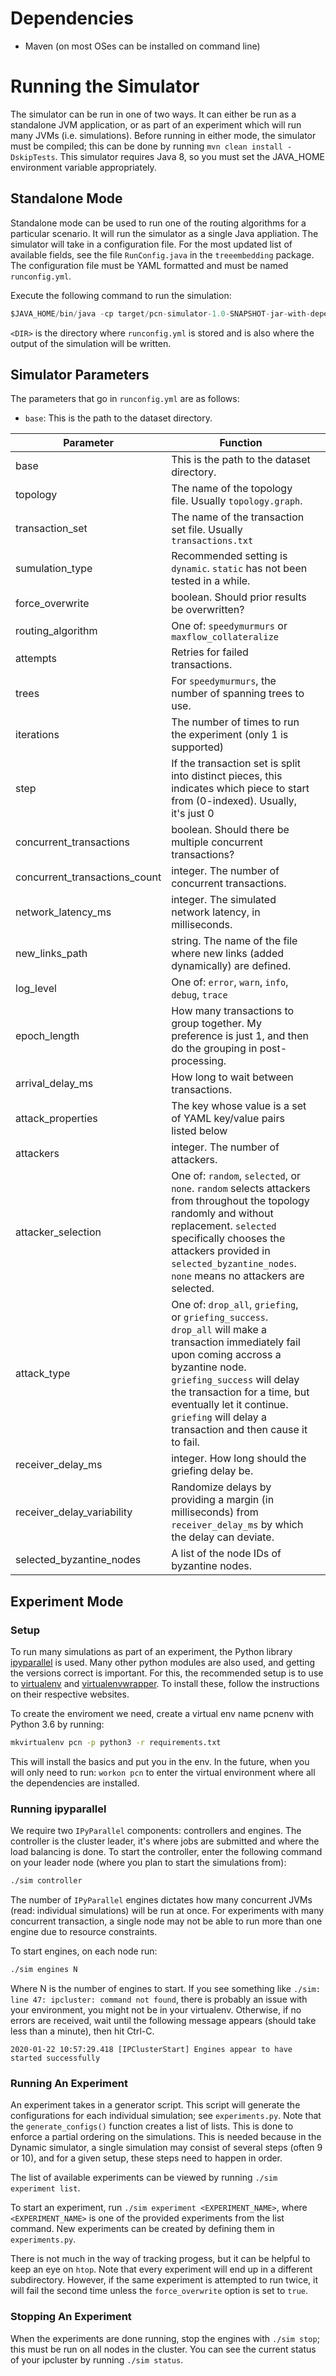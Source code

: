 # Dependencies
- Maven (on most OSes can be installed on command line)

# Running the Simulator
The simulator can be run in one of two ways. It can either be run as a
standalone JVM application, or as part of an experiment which will run many JVMs
(i.e. simulations). Before running in either mode, the simulator must be
compiled; this can be done by running `mvn clean install -DskipTests`. This
simulator requires Java 8, so you must set the JAVA_HOME environment variable
appropriately.

## Standalone Mode
Standalone mode can be used to run one of the routing algorithms for a
particular scenario. It will run the simulator as a single Java appliation. The
simulator will take in a configuration file. For the most updated list of
available fields, see the file `RunConfig.java` in the `treeembedding` package.
The configuration file must be YAML formatted and must be named `runconfig.yml`.

Execute the following command to run the simulation:
```java
$JAVA_HOME/bin/java -cp target/pcn-simulator-1.0-SNAPSHOT-jar-with-dependencies.jar treeembedding.runners.Dynamic <DIR>
```
`<DIR>` is the directory where `runconfig.yml` is stored and is also where the
output of the simulation will be written.

## Simulator Parameters
The parameters that go in `runconfig.yml` are as follows:
- `base`: This is the path to the dataset directory.


| Parameter                     | Function                                                                                                                                                                                                                                                                                                  |   |
| -                             | -                                                                                                                                                                                                                                                                                                         | - |
| base                          | This is the path to the dataset directory.                                                                                                                                                                                                                                                                |   |
| topology                      | The name of the topology file. Usually `topology.graph`.                                                                                                                                                                                                                                                  |   |
| transaction_set               | The name of the transaction set file. Usually `transactions.txt`                                                                                                                                                                                                                                          |   |
| sumulation_type               | Recommended setting is `dynamic`. `static` has not been tested in a while.                                                                                                                                                                                                                                |   |
| force_overwrite               | boolean. Should prior results be overwritten?                                                                                                                                                                                                                                                             |   |
| routing_algorithm             | One of: `speedymurmurs` or `maxflow_collateralize`                                                                                                                                                                                                                                                        |   |
| attempts                      | Retries for failed transactions.                                                                                                                                                                                                                                                                          |   |
| trees                         | For `speedymurmurs`, the number of spanning trees to use.                                                                                                                                                                                                                                                 |   |
| iterations                    | The number of times to run the experiment (only 1 is supported)                                                                                                                                                                                                                                           |   |
| step                          | If the transaction set is split into distinct pieces, this indicates which piece to start from (0-indexed).  Usually, it's just 0                                                                                                                                                                         |   |
| concurrent_transactions       | boolean. Should there be multiple concurrent transactions?                                                                                                                                                                                                                                                |   |
| concurrent_transactions_count | integer. The number of concurrent transactions.                                                                                                                                                                                                                                                           |   |
| network_latency_ms            | integer. The simulated network latency, in milliseconds.                                                                                                                                                                                                                                                  |   |
| new_links_path                | string. The name of the file where new links (added dynamically) are defined.                                                                                                                                                                                                                             |   |
| log_level                     | One of: `error`, `warn`, `info`, `debug`, `trace`                                                                                                                                                                                                                                                         |   |
| epoch_length                  | How many transactions to group together. My preference is just 1, and then do the grouping in post-processing.                                                                                                                                                                                            |   |
| arrival_delay_ms              | How long to wait between transactions.                                                                                                                                                                                                                                                                    |   |
| attack_properties             | The key whose value is a set of YAML key/value pairs listed below                                                                                                                                                                                                                                         |   |
| attackers                     | integer. The number of attackers.                                                                                                                                                                                                                                                                         |   |
| attacker_selection            | One of: `random`, `selected`, or `none`. `random` selects attackers from throughout the topology randomly and without replacement. `selected` specifically chooses the attackers provided in `selected_byzantine_nodes`. `none` means no attackers are selected.                                          |   |
| attack_type                   | One of: `drop_all`, `griefing`, or `griefing_success`. `drop_all` will make a transaction immediately fail upon coming accross a byzantine node. `griefing_success` will delay the transaction for a time, but eventually let it continue. `griefing` will delay a transaction and then cause it to fail. |   |
| receiver_delay_ms             | integer. How long should the griefing delay be.                                                                                                                                                                                                                                                           |   |
| receiver_delay_variability    | Randomize delays by providing a margin (in milliseconds) from `receiver_delay_ms` by which the delay can deviate.                                                                                                                                                                                         |   |
| selected_byzantine_nodes      | A list of the node IDs of byzantine nodes.                                                                                                                                                                                                                                                                |   |


## Experiment Mode
### Setup
To run many simulations as part of an experiment, the Python library
[ipyparallel](https://ipyparallel.readthedocs.io/en/latest/) is used. Many other
python modules are also used, and getting the versions correct is important. For
this, the recommended setup is to use to
[virtualenv](https://pypi.org/project/virtualenv/) and
[virtualenvwrapper](https://virtualenvwrapper.readthedocs.io/en/latest/). To
install these, follow the instructions on their respective websites.

To create the enviroment we need, create a virtual env name pcnenv with Python
3.6 by running:
```bash
mkvirtualenv pcn -p python3 -r requirements.txt
```
This will install the basics and put you in the env. In the future, when you
will only need to run: `workon pcn` to enter the virtual environment where
all the dependencies are installed.

### Running ipyparallel
We require two `IPyParallel` components: controllers and engines. The controller
is the cluster leader, it's where jobs are submitted and where the load
balancing is done. To start the controller, enter the following command on your
leader node (where you plan to start the simulations from):
```bash
./sim controller
```

The number of `IPyParallel` engines dictates how many concurrent JVMs (read:
individual simulations) will be run at once. For experiments with many
concurrent transaction, a single node may not be able to run more than one
engine due to resource constraints.

To start engines, on each node run:
```bash
./sim engines N
```
Where N is the number of engines to start. If you see something like `./sim:
line 47: ipcluster: command not found`, there is probably an issue with your
environment, you might not be in your virtualenv. Otherwise, if no errors are
received, wait until the following message appears (should take less than a
minute), then hit Ctrl-C.
```
2020-01-22 10:57:29.418 [IPClusterStart] Engines appear to have started successfully
```

### Running An Experiment
An experiment takes in a generator script. This script will generate the
configurations for each individual simulation; see `experiments.py`. Note that
the `generate_configs()` function creates a list of lists. This is done to
enforce a partial ordering on the simulations. This is needed because in the
Dynamic simulator, a single simulation may consist of several steps (often 9 or
10), and for a given setup, these steps need to happen in order.

The list of available experiments can be viewed by running `./sim experiment
list`.

To start an experiment, run `./sim experiment <EXPERIMENT_NAME>`, where
`<EXPERIMENT_NAME>` is one of the provided experiments from the list command. New
experiments can be created by defining them in `experiments.py`.

There is not much in the way of tracking progess, but it can be helpful to keep
an eye on `htop`. Note that every experiment will end up in a different
subdirectory. However, if the same experiment is attempted to run twice, it will
fail the second time unless the `force_overwrite` option is set to `true`.

### Stopping An Experiment
When the experiments are done running, stop the engines with `./sim
stop`; this must be run on all nodes in the cluster. You can see the current
status of your ipcluster by running `./sim status`.
